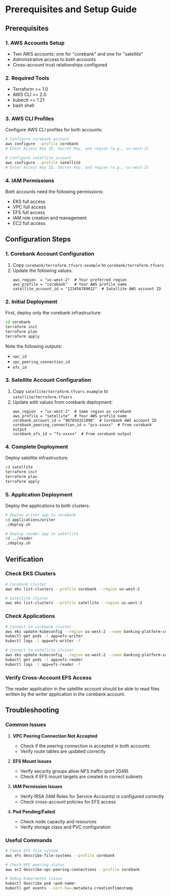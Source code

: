 # Prerequisites and Setup Guide

## Prerequisites

### 1. AWS Accounts Setup
- Two AWS accounts: one for "corebank" and one for "satellite"
- Administrative access to both accounts
- Cross-account trust relationships configured

### 2. Required Tools
- Terraform >= 1.0
- AWS CLI >= 2.0
- kubectl >= 1.21
- bash shell

### 3. AWS CLI Profiles
Configure AWS CLI profiles for both accounts:

```bash
# Configure corebank account
aws configure --profile corebank
# Enter Access Key ID, Secret Key, and region (e.g., us-west-2)

# Configure satellite account
aws configure --profile satellite
# Enter Access Key ID, Secret Key, and region (e.g., us-west-2)
```

### 4. IAM Permissions
Both accounts need the following permissions:
- EKS full access
- VPC full access
- EFS full access
- IAM role creation and management
- EC2 full access

## Configuration Steps

### 1. Corebank Account Configuration
1. Copy `corebank/terraform.tfvars.example` to `corebank/terraform.tfvars`
2. Update the following values:
   ```hcl
   aws_region  = "us-west-2"  # Your preferred region
   aws_profile = "corebank"   # Your AWS profile name
   satellite_account_id = "123456789012"  # Satellite AWS account ID
   ```

### 2. Initial Deployment
First, deploy only the corebank infrastructure:

```bash
cd corebank
terraform init
terraform plan
terraform apply
```

Note the following outputs:
- `vpc_id`
- `vpc_peering_connection_id`
- `efs_id`

### 3. Satellite Account Configuration
1. Copy `satellite/terraform.tfvars.example` to `satellite/terraform.tfvars`
2. Update with values from corebank deployment:
   ```hcl
   aws_region  = "us-west-2"  # Same region as corebank
   aws_profile = "satellite"  # Your AWS profile name
   corebank_account_id = "987654321098"  # Corebank AWS account ID
   corebank_peering_connection_id = "pcx-xxxxx"  # From corebank output
   corebank_efs_id = "fs-xxxxx"  # From corebank output
   ```

### 4. Complete Deployment
Deploy satellite infrastructure:

```bash
cd satellite
terraform init
terraform plan
terraform apply
```

### 5. Application Deployment
Deploy the applications to both clusters:

```bash
# Deploy writer app to corebank
cd applications/writer
./deploy.sh

# Deploy reader app to satellite
cd ../reader
./deploy.sh
```

## Verification

### Check EKS Clusters
```bash
# Corebank cluster
aws eks list-clusters --profile corebank --region us-west-2

# Satellite cluster
aws eks list-clusters --profile satellite --region us-west-2
```

### Check Applications
```bash
# Connect to corebank cluster
aws eks update-kubeconfig --region us-west-2 --name banking-platform-corebank-eks --profile corebank
kubectl get pods -l app=efs-writer
kubectl logs -l app=efs-writer -f

# Connect to satellite cluster
aws eks update-kubeconfig --region us-west-2 --name banking-platform-satellite-eks --profile satellite
kubectl get pods -l app=efs-reader
kubectl logs -l app=efs-reader -f
```

### Verify Cross-Account EFS Access
The reader application in the satellite account should be able to read files written by the writer application in the corebank account.

## Troubleshooting

### Common Issues

1. **VPC Peering Connection Not Accepted**
   - Check if the peering connection is accepted in both accounts
   - Verify route tables are updated correctly

2. **EFS Mount Issues**
   - Verify security groups allow NFS traffic (port 2049)
   - Check if EFS mount targets are created in correct subnets

3. **IAM Permission Issues**
   - Verify IRSA (IAM Roles for Service Accounts) is configured correctly
   - Check cross-account policies for EFS access

4. **Pod Pending/Failed**
   - Check node capacity and resources
   - Verify storage class and PVC configuration

### Useful Commands

```bash
# Check EFS file system
aws efs describe-file-systems --profile corebank

# Check VPC peering status
aws ec2 describe-vpc-peering-connections --profile corebank

# Debug Kubernetes issues
kubectl describe pod <pod-name>
kubectl get events --sort-by=.metadata.creationTimestamp
```
